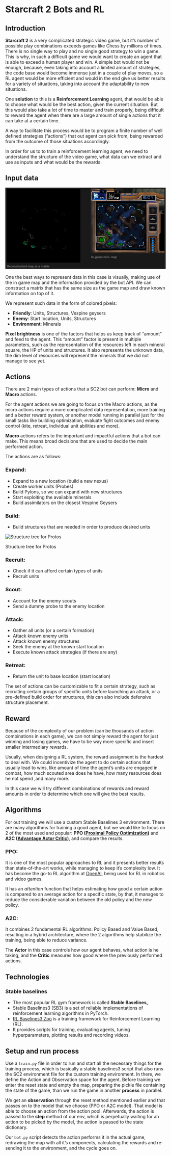 # Starcraft 2 Bots and RL

## Introduction

**Starcraft 2** is a very complicated strategic video game, but it’s number of possible play combinations exceeds games like Chess by millions of times. There is no single way to play and no single good strategy to win a game. This is why, in such a difficult game we would want to create an agent that is able to exceed a human player and win. A simple bot would not be enough, because, even taking into account a limited amount of strategies, the code base would become immense just in a couple of play moves, so a RL agent would be more efficient and would in the end give us better results for a variety of situations, taking into account the adaptability to new situations.

One **solution** to this is a **Reinforcement Learning** agent, that would be able to choose what would be the best action, given the current situation. But this would also take a lot of time to master and train properly, being difficult to reward the agent when there are a large amount of single actions that it can take at a certain time. 

A way to facilitate this process would be to program a finite number of well defined strategies (”actions”) that out agent can pick from, being rewarded from the outcome of those situations accordingly. 

In order for us to to train a reinforcement learning agent, we need to understand the structure of the video game, what data can we extract and use as inputs and what would be the rewards.  

## Input data

![Input data map](/images/mini-map.png)

One the best ways to represent data in this case is visually, making use of the in game map and the information provided by the bot API. We can construct a matrix that has the same size as the game map and draw known information on top of it.

We represent such data in the form of colored pixels:

- **Friendly**: Units, Structures, Vespine geysers
- **Enemy**: Start location, Units, Structures
- **Environment**: Minerals

**Pixel brightness** is one of the factors that helps us keep track of “amount” and feed to the agent. This “amount” factor is present in multiple parameters, such as the representation of the resources left in each mineral square,  the HP of units and structures. It also represents the unknown data, the dim level of resources will represent the minerals that we did not manage to see yet.

## Actions

There are 2 main types of actions that a SC2 bot can perform: **Micro** and **Macro** actions.

For the agent actions we are going to focus on the Macro actions, as the micro actions require a more complicated data representation, more training and a better reward system, or another model running in parallel just for the small tasks like building optimization, evaluate fight outcomes and enemy control (kite, retreat, individual unit abilities and more). 

**Macro** actions refers to the important and impactful actions that a bot can make. This means broad decisions that are used to decide the main performed action.

The actions are as follows:

### Expand:

- Expand to a new location (build a new nexus)
- Create worker units (Probes)
- Build Pylons, so we can expand with new structures
- Start exploiting the available minerals
- Build assimilators on the closest Vespine Geysers

### Build:

- Build structures that are needed in order to produce desired units

![Structure tree for Protos ](images/structure-tree-protos.png)

Structure tree for Protos 

### Recruit:

- Check if it can afford certain types of units
- Recruit units

### Scout:

- Account for the enemy scouts
- Send a dummy probe to the enemy location

### Attack:

- Gather all units (or a certain formation)
- Attack known enemy units
- Attack known enemy structures
- Seek the enemy at the known start location
- Execute known attack strategies (if there are any)

### Retreat:

- Return the unit to base location (start location)

The set of actions can be customizable to fit a certain strategy, such as recruiting certain groups of specific units before launching an attack, or a pre-defined build order for structures, this can also include defensive structure placement.

## Reward

Because of the complexity of our problem (can be thousands of action combinations in each game), we can not simply reward the agent for just winning and losing games, we have to be way more specific and insert smaller intermediary rewards.

Usually, when designing a RL system, the reward assignment is the hardest to deal with. We could incentivize the agent to do certain actions that usually lead to wins, like amount of time the agent’s units are engaged in combat, how much scouted area does he have, how many resources does he not spend ,and many more. 

In this case we will try different  combinations of rewards and reward amounts in order to determine which one will give the best results.

## Algorithms

For out training we will use a custom Stable Baselines 3 environment. There are many algorithms for training a good agent, but we would like to focus on 2 of the most used and popular:  **PPO ([Proximal Policy Optimization](https://openai.com/blog/openai-baselines-ppo/))** and **A2C ([Advantage Actor Critic](https://huggingface.co/blog/deep-rl-a2c))**, and compare the results.

### PPO:

It is one of the most popular approaches to RL and it presents better results than state-of-the-art works, while managing to keep it’s complexity low. It has become the go-to RL algorithm at [OpenAI](https://openai.com/), being used for RL in robotics and video games.

It has an *attention* function that helps estimating how good a certain action is compared to an average action for a specific state, by that, it manages to reduce the considerable variation between the old policy and the new policy.

### A2C:

It combines 2 fundamental RL algorithms: Policy Based and Value Based,  resulting in a hybrid architecture, where the 2 algorithms help stabilize the training, being able to reduce variance.

The **Actor** in this case controls how our agent behaves, what action is he taking, and the **Critic** measures how good where the previously performed actions.

## Technologies

### Stable baselines

- The most popular RL gym framework is called **Stable Baselines,**
- Stable Baselines3 (SB3) is a set of reliable implementations of reinforcement learning algorithms in PyTorch.
- [RL Baselines3 Zoo](https://github.com/DLR-RM/rl-baselines3-zoo) is a training framework for Reinforcement Learning (RL).
- It provides scripts for training, evaluating agents, tuning hyperparameters, plotting results and recording videos.

## Setup and run process

Use a `train.py` file in order to run and start all the necessary things for the training process, which is basically a stable baselines3 script that also runs the SC2 environment file for the custom training environment. In there, we define the Action and Observation space for the agent. Before training we enter the reset state and empty the map, preparing the pickle file containing the state of the game, than we run the game in another **process** in parallel.

We get an **observation** through the reset method mentioned earlier and that passes on to the model that we choose (PPO or A2C model). That model is able to choose an action from the action pool. Afterwards, the action is passed to the **step** method of our env, which is perpetually waiting for an action to be picked by the model, the action is passed to the state dictionary.

Our `bot.py` script detects the action performs it in the actual game, redrawing the map with all it’s components, calculating the rewards and re-sending it to the environment, and the cycle goes on.
 
